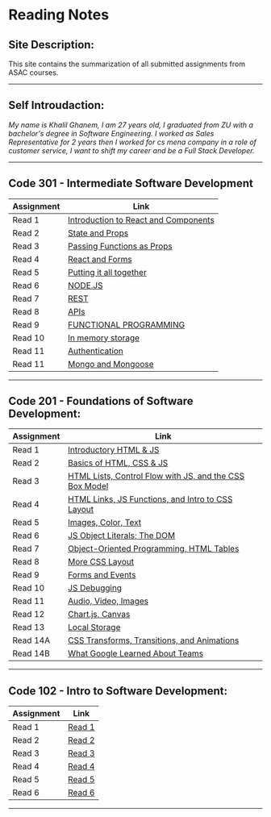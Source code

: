 # Reading Notes
## Site Description:
This site contains the summarization of all submitted assignments from ASAC courses.

***

## Self Introudaction:

*My name is Khalil Ghanem, I am 27 years old, I graduated from ZU with a bachelor's degree in Software Engineering. I worked as Sales Representative for 2 years then I worked for cs mena company in a role of customer service, I want to shift my career and be a Full Stack Developer.*

***

## Code 301 - Intermediate Software Development

| Assignment | Link |
| ------ | ----------- |
| Read 1 | [Introduction to React and Components](code301/Class01.md) |
| Read 2 | [State and Props](code301/Class02.md) |
| Read 3 | [Passing Functions as Props](code301/Class03.md) |
| Read 4 | [React and Forms](code301/Class04.md) | 
| Read 5 | [Putting it all together](code301/Class05.md) | 
| Read 6 | [NODE.JS](code301/Class06.md) | 
| Read 7 | [REST](code301/Class07.md) | 
| Read 8 | [APIs](code301/Class08.md) | 
| Read 9 | [FUNCTIONAL PROGRAMMING](code301/Class09.md) | 
| Read 10 | [In memory storage](code301/Class10.md) | 
| Read 11 | [Authentication](code301/Class11.md) | 
| Read 11 | [Mongo and Mongoose](code301/Class12.md) | 

***


## Code 201 - Foundations of Software Development:


| Assignment | Link |
| ------ | ----------- |
| Read 1 | [Introductory HTML & JS](code201/class-01.md) |
| Read 2 | [Basics of HTML, CSS & JS](code201/class-02.md) |
| Read 3 | [HTML Lists, Control Flow with JS, and the CSS Box Model](code201/class-03.md) |
| Read 4 | [HTML Links, JS Functions, and Intro to CSS Layout](code201/class-04.md) |
| Read 5 | [Images, Color, Text](code201/class-05.md) |
| Read 6 | [JS Object Literals; The DOM](code201/class-06.md) |
| Read 7 | [Object-Oriented Programming, HTML Tables](code201/class-07.md) |
| Read 8 | [More CSS Layout](code201/class-08.md) |
| Read 9 | [Forms and Events](code201/class-09.md) |
| Read 10 | [JS Debugging](code201/class-10.md) |
| Read 11 | [Audio, Video, Images](code201/class-11.md) |
| Read 12 | [Chart.js, Canvas](code201/class-12.md) |
| Read 13 | [Local Storage](code201/class-13.md) |
| Read 14A | [CSS Transforms, Transitions, and Animations](code201/class-14A.md) |
| Read 14B | [What Google Learned About Teams](code201/class-14B.md) |

***




## Code 102 - Intro to Software Development:


| Assignment | Link |
| ------ | ----------- |
| Read 1 | [Read 1](code102/read1.md) |
| Read 2 | [Read 2](code102/read2.md) |
| Read 3 | [Read 3](code102/read3.md) |
| Read 4 | [Read 4](code102/read4.md) |
| Read 5 | [Read 5](code102/read5.md) |
| Read 6 | [Read 6](code102/read6.md) |

***